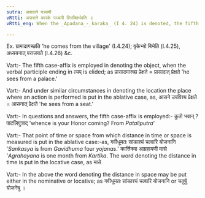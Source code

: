 ```yaml
---
sutra: अपादाने पञ्चमी
vRtti: अपादाने कारके पञ्चमी विभक्तिर्भवति ॥
vRtti_eng: When the _Apadana_-_karaka_ (I 4. 24) is denoted, the fifth case-affix is employed.

---
```

Ex. ग्रामादागच्छति 'he comes from the village' (I.4.24); वृकेभ्यो बिभेति (I.4.25), अध्ययनात् पराजयते (I.4.26) &c.

Vart:- The fifth case-affix is employed in denoting the object, when the verbal participle ending in ल्यप् is elided; as प्रासादमारुह्य प्रेक्षते = प्रासादात् प्रेक्षते 'he sees from a palace.'

Vart:- And under similar circumstances in denoting the location the place where an action is performed is put in the ablative case, as, आसने उपविश्य प्रेक्षते = आसनात् प्रेक्षते 'he sees from a seat.'

Vart:- In questions and answers, the fifth case-affix is employed:- कुतो भवान् ? पाटलिपुत्राद् 'whence is your Honor coming? From _Pataliputra_'

Vart:- That point of time or space from which distance in time or space is measured is put in the ablative case:-as, गवीधूमतः सांकाश्यं चत्वारि योजनानि '_Sankasya_ is from _Gavidhuma_ four _yojanas_.' कार्त्तिक्या आग्रहायणी मासे '_Agrahayana_ is one month from _Kartika_. The word denoting the distance in time is put in the locative case, as मासे

Vart:- In the above the word denoting the distance in space may be put either in the nominative or locative; as गवीधूमतः सांकाश्यं चत्वारि योजनानि or चतुर्षु योजनेषु ।
